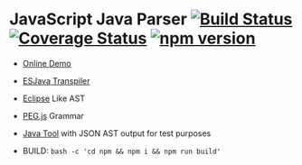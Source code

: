 # JavaScript Java Parser [![Build Status](https://travis-ci.org/mazko/jsjavaparser.svg?branch=master)](https://travis-ci.org/mazko/jsjavaparser) [![Coverage Status](https://coveralls.io/repos/mazko/jsjavaparser/badge.svg?branch=master&service=github)](https://coveralls.io/github/mazko/jsjavaparser?branch=master) [![npm version](https://badge.fury.io/js/java-parser.svg)](http://badge.fury.io/js/java-parser)

- [Online Demo](http://mazko.github.io/jsjavaparser)

- [ESJava Transpiler](http://mazko.github.io/ESJava)

- [Eclipse](http://help.eclipse.org/juno/topic/org.eclipse.jdt.doc.isv/reference/api/org/eclipse/jdt/core/dom/AST.html) Like AST

- [PEG.js](http://pegjs.org/) Grammar 

- [Java Tool](tools/EclipseAST/run.sh) with JSON AST output for test purposes

- BUILD: ```bash -c 'cd npm && npm i && npm run build'```
